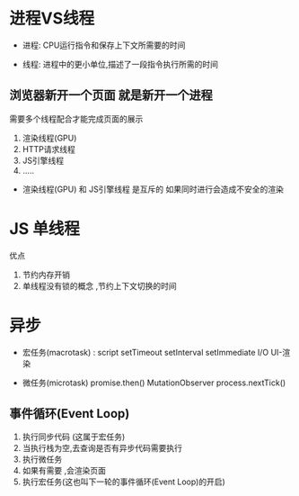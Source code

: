 # 进程VS线程

- 进程: CPU运行指令和保存上下文所需要的时间

- 线程: 进程中的更小单位,描述了一段指令执行所需的时间


## 浏览器新开一个页面  就是新开一个进程
需要多个线程配合才能完成页面的展示
1. 渲染线程(GPU)
2. HTTP请求线程
3. JS引擎线程
4.  ..... 

- 渲染线程(GPU) 和 JS引擎线程 是互斥的 如果同时进行会造成不安全的渲染

# JS 单线程 
优点
1. 节约内存开销
2. 单线程没有锁的概念 ,节约上下文切换的时间

# 异步
- 宏任务(macrotask) :
script
setTimeout
setInterval
setImmediate
I/O
UI-渲染

- 微任务(microtask)
promise.then()
MutationObserver
process.nextTick()

## 事件循环(Event Loop)
1. 执行同步代码 (这属于宏任务)
2. 当执行栈为空,去查询是否有异步代码需要执行
3. 执行微任务
4. 如果有需要 ,会渲染页面
5. 执行宏任务(这也叫下一轮的事件循环(Event Loop)的开启)